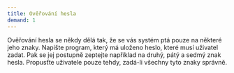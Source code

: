 ```yaml
---  
title: Ověřování hesla  
demand: 1  
---  
```


Ověřování hesla se někdy dělá tak, že se vás systém ptá pouze na některé jeho
znaky. Napište program, který má uloženo heslo, které musí uživatel zadat. Pak
se jej postupně zeptejte například na druhý, pátý a sedmý znak hesla.
Propusťte uživatele pouze tehdy, zadá-li všechny tyto znaky správně.


